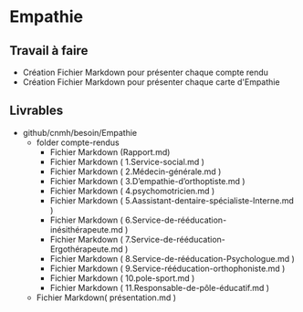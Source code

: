 # Empathie

## Travail à faire 

- Création Fichier Markdown pour présenter chaque compte rendu
- Création Fichier Markdown pour présenter chaque carte d'Empathie

## Livrables 
- github/cnmh/besoin/Empathie 
  - folder compte-rendus
    - Fichier Markdown (Rapport.md)
    - Fichier Markdown ( 1.Service-social.md )
    - Fichier Markdown ( 2.Médecin-générale.md )
    - Fichier Markdown ( 3.D’empathie-d’orthoptiste.md )
    - Fichier Markdown ( 4.psychomotricien.md )
    - Fichier Markdown ( 5.Aassistant-dentaire-spécialiste-Interne.md )
    - Fichier Markdown ( 6.Service-de-rééducation-inésithérapeute.md )
    - Fichier Markdown ( 7.Service-de-rééducation-Ergothérapeute.md )
    - Fichier Markdown ( 8.Service-de-rééducation-Psychologue.md )
    - Fichier Markdown ( 9.Service-rééducation-orthophoniste.md )
    - Fichier Markdown ( 10.pole-sport.md )
    - Fichier Markdown ( 11.Responsable-de-pôle-éducatif.md )
  - Fichier Markdown( présentation.md )
